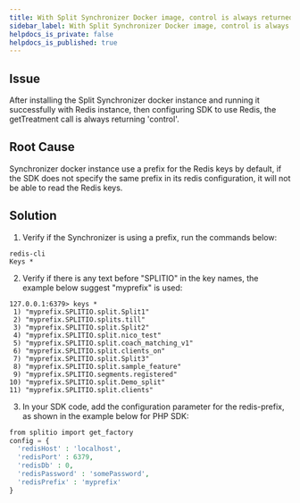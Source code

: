 ```yaml
---
title: With Split Synchronizer Docker image, control is always returned by getTreatment
sidebar_label: With Split Synchronizer Docker image, control is always returned by getTreatment
helpdocs_is_private: false
helpdocs_is_published: true
---
```


<p>
  <button hidden style={{borderRadius:'8px', border:'1px', fontFamily:'Courier New', fontWeight:'800', textAlign:'left'}}> help.split.io link: https://help.split.io/hc/en-us/articles/360026249172-Using-SDK-with-Synchronizer-docker-getTreatment-is-always-returning-control </button>
</p>

## Issue

After installing the Split Synchronizer docker instance and running it successfully with Redis instance, then configuring SDK to use Redis, the getTreatment call is always returning 'control'.

## Root Cause

Synchronizer docker instance use a prefix for the Redis keys by default, if the SDK does not specify the same prefix in its redis configuration, it will not be able to read the Redis keys.

## Solution

1. Verify if the Synchronizer is using a prefix, run the commands below:
```
redis-cli
Keys *
```

2. Verify if there is any text before "SPLITIO" in the key names, the example below suggest "myprefix" is used:
```
127.0.0.1:6379> keys *
 1) "myprefix.SPLITIO.split.Split1"
 2) "myprefix.SPLITIO.splits.till"
 3) "myprefix.SPLITIO.split.Split2"
 4) "myprefix.SPLITIO.split.nico_test"
 5) "myprefix.SPLITIO.split.coach_matching_v1"
 6) "myprefix.SPLITIO.split.clients_on"
 7) "myprefix.SPLITIO.split.Split3"
 8) "myprefix.SPLITIO.split.sample_feature"
 9) "myprefix.SPLITIO.segments.registered"
10) "myprefix.SPLITIO.split.Demo_split"
11) "myprefix.SPLITIO.split.clients"
```

3. In your SDK code, add the configuration parameter for the redis-prefix, as shown in the example below for PHP SDK:
```php
from splitio import get_factory
config = {
  'redisHost' : 'localhost', 
  'redisPort' : 6379, 
  'redisDb' : 0, 
  'redisPassword' : 'somePassword',
  'redisPrefix' : 'myprefix'
}
```
